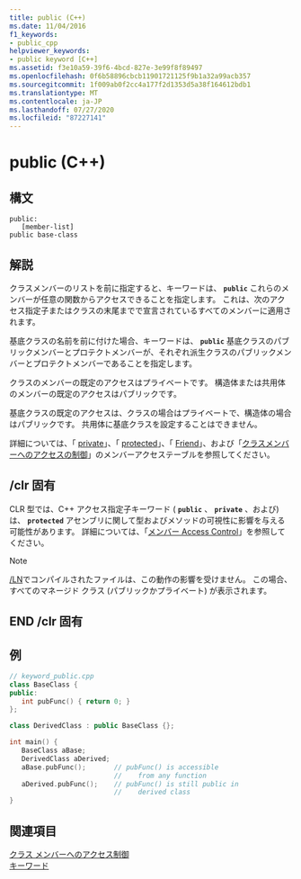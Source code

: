 ```yaml
---
title: public (C++)
ms.date: 11/04/2016
f1_keywords:
- public_cpp
helpviewer_keywords:
- public keyword [C++]
ms.assetid: f3e10a59-39f6-4bcd-827e-3e99f8f89497
ms.openlocfilehash: 0f6b58896cbcb11901721125f9b1a32a99acb357
ms.sourcegitcommit: 1f009ab0f2cc4a177f2d1353d5a38f164612bdb1
ms.translationtype: MT
ms.contentlocale: ja-JP
ms.lasthandoff: 07/27/2020
ms.locfileid: "87227141"
---
```

# <a name="public-c"></a>public (C++)

## <a name="syntax"></a>構文

```
public:
   [member-list]
public base-class
```

## <a name="remarks"></a>解説

クラスメンバーのリストを前に指定すると、キーワードは、 **`public`** これらのメンバーが任意の関数からアクセスできることを指定します。 これは、次のアクセス指定子またはクラスの末尾までで宣言されているすべてのメンバーに適用されます。

基底クラスの名前を前に付けた場合、キーワードは、 **`public`** 基底クラスのパブリックメンバーとプロテクトメンバーが、それぞれ派生クラスのパブリックメンバーとプロテクトメンバーであることを指定します。

クラスのメンバーの既定のアクセスはプライベートです。 構造体または共用体のメンバーの既定のアクセスはパブリックです。

基底クラスの既定のアクセスは、クラスの場合はプライベートで、構造体の場合はパブリックです。 共用体に基底クラスを設定することはできません。

詳細については、「 [private](../cpp/private-cpp.md)」、「 [protected](../cpp/protected-cpp.md)」、「 [Friend](../cpp/friend-cpp.md)」、および「[クラスメンバーへのアクセスの制御](member-access-control-cpp.md)」のメンバーアクセステーブルを参照してください。

## <a name="clr-specific"></a>/clr 固有

CLR 型では、C++ アクセス指定子キーワード ( **`public`** 、 **`private`** 、および) は、 **`protected`** アセンブリに関して型およびメソッドの可視性に影響を与える可能性があります。 詳細については、「[メンバー Access Control](member-access-control-cpp.md)」を参照してください。

> [!NOTE]
> [/LN](../build/reference/ln-create-msil-module.md)でコンパイルされたファイルは、この動作の影響を受けません。 この場合、すべてのマネージド クラス (パブリックかプライベート) が表示されます。

## <a name="end-clr-specific"></a>END /clr 固有

## <a name="example"></a>例

```cpp
// keyword_public.cpp
class BaseClass {
public:
   int pubFunc() { return 0; }
};

class DerivedClass : public BaseClass {};

int main() {
   BaseClass aBase;
   DerivedClass aDerived;
   aBase.pubFunc();       // pubFunc() is accessible
                          //    from any function
   aDerived.pubFunc();    // pubFunc() is still public in
                          //    derived class
}
```

## <a name="see-also"></a>関連項目

[クラス メンバーへのアクセス制御](member-access-control-cpp.md)<br/>
[キーワード](../cpp/keywords-cpp.md)
